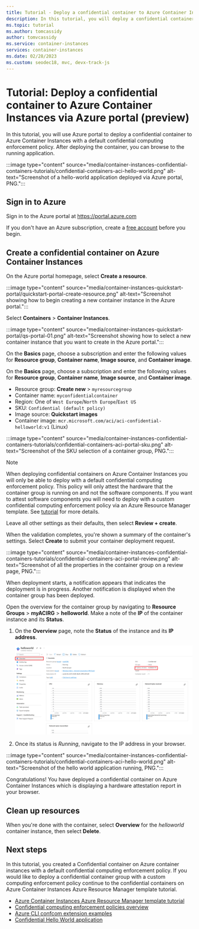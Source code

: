 ```yaml
---
title: Tutorial - Deploy a confidential container to Azure Container Instances via Azure portal
description: In this tutorial, you will deploy a confidential container with a default policy to Azure Container Instances via Azure portal.
ms.topic: tutorial
ms.author: tomcassidy
author: tomvcassidy
ms.service: container-instances
services: container-instances
ms.date: 02/28/2023
ms.custom: seodec18, mvc, devx-track-js
---
```


# Tutorial: Deploy a confidential container to Azure Container Instances via Azure portal (preview)

In this tutorial, you will use Azure portal to deploy a confidential container to Azure Container Instances with a default confidential computing enforcement policy. After deploying the container, you can browse to the running application. 

:::image type="content" source="media/container-instances-confidential-containers-tutorials/confidential-containers-aci-hello-world.png" alt-text="Screenshot of a hello-world application deployed via Azure portal, PNG.":::

## Sign in to Azure 

Sign in to the Azure portal at https://portal.azure.com

If you don't have an Azure subscription, create a [free account][azure-free-account] before you begin.

## Create a confidential container on Azure Container Instances 

On the Azure portal homepage, select **Create a resource**.

:::image type="content" source="media/container-instances-quickstart-portal/quickstart-portal-create-resource.png" alt-text="Screenshot showing how to begin creating a new container instance in the Azure portal.":::

Select **Containers** > **Container Instances**.

:::image type="content" source="media/container-instances-quickstart-portal/qs-portal-01.png" alt-text="Screenshot showing how to select a new container instance that you want to create in the Azure portal.":::

On the **Basics** page, choose a subscription and enter the following values for **Resource group**, **Container name**, **Image source**, and **Container image**.

On the **Basics** page, choose a subscription and enter the following values for **Resource group**, **Container name**, **Image source**, and **Container image**.

* Resource group: **Create new** > `myresourcegroup`
* Container name: `myconfidentialcontainer`
* Region: One of `West Europe`/`North Europe`/`East US`
* SKU: `Confidential (default policy)`
* Image source: **Quickstart images**
* Container image: `mcr.microsoft.com/aci/aci-confidential-helloworld:v1` (Linux)

:::image type="content" source="media/container-instances-confidential-containers-tutorials/confidential-containers-aci-portal-sku.png" alt-text="Screenshot of the SKU selection of a container group, PNG.":::

> [!NOTE]
> When deploying confidential containers on Azure Container Instances you will only be able to deploy with a default confidential computing enforcement policy. This policy will only attest the hardware that the container group is running on and not the software components. If you want to attest software components you will need to deploy with a custom confidential computing enforcement policy via an Azure Resource Manager template. See [tutorial](./container-instances-tutorial-deploy-confidential-containers-cce-arm.md) for more details.

Leave all other settings as their defaults, then select **Review + create**.

When the validation completes, you're shown a summary of the container's settings. Select **Create** to submit your container deployment request.

:::image type="content" source="media/container-instances-confidential-containers-tutorials/confidential-containers-aci-portal-review.png" alt-text="Screenshot of all the properties in the container group on a review page, PNG.":::

When deployment starts, a notification appears that indicates the deployment is in progress. Another notification is displayed when the container group has been deployed.

Open the overview for the container group by navigating to **Resource Groups** > **myACIRG** > **helloworld**. Make a note of the **IP** of the container instance and its **Status**.

1. On the **Overview** page, note the **Status** of the instance and its **IP address**.

    ![Screenshot of overview page for container group instance, PNG.](media/container-instances-confidential-containers-tutorials/confidential-containers-cce-portal.png)

2. Once its status is *Running*, navigate to the IP address in your browser. 

:::image type="content" source="media/container-instances-confidential-containers-tutorials/confidential-containers-aci-hello-world.png" alt-text="Screenshot of the hello world application running, PNG.":::

Congratulations! You have deployed a confidential container on Azure Container Instances which is displaying a hardware attestation report in your browser. 

## Clean up resources

When you're done with the container, select **Overview** for the *helloworld* container instance, then select **Delete**.

## Next steps

In this tutorial, you created a Confidential container on Azure container instances with a default confidential computing enforcement policy. If you would like to deploy a confidential container group with a custom computing enforcement policy continue to the confidential containers on Azure Container Instances Azure Resource Manager template tutorial. 


* [Azure Container Instances Azure Resource Manager template tutorial](./container-instances-tutorial-deploy-confidential-containers-cce-arm.md)
* [Confidential computing enforcement policies overview](container-instances-cce-policy-concepts)
* [Azure CLI confcom extension examples](https://github.com/Azure/azure-cli-extensions/blob/main/src/confcom/azext_confcom/README.md)
* [Confidential Hello World application](https://github.com/Azure-Samples/aci-confidential-hello-world)

<!-- LINKS - External -->
[azure-free-account]: https://azure.microsoft.com/free/
[confcom-extension]: https://github.com/Azure/azure-cli-extensions/blob/main/src/confcom/azext_confcom/README.md
[helloworld-application]: https://github.com/Azure-Samples/aci-confidential-hello-world